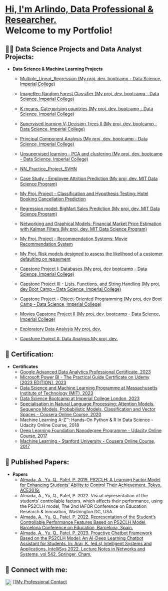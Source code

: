 
<h1><a href="https://linkedin.com/in/arlindo-almada-67986427">Hi, I'm Arlindo, Data Professional & Researcher.<br/> </a> Welcome to my Portfolio! </h1>

<h2>👨‍💻 Data Science Projects and Data Analyst Projects:</h2>

- <b>Data Science & Machine Learning Projects</b>
  - [Multiple_Linear_Regression (My proj, dev. bootcamp - Data Science, Imperial College)](https://github.com/ArlindoDDRAlmada/Multiple_Linear_Regression1)
  - [ImageRec Random Forest Classifier (My proj, dev. bootcamp - Data Science, Imperial College)](https://github.com/ArlindoDDRAlmada/ImageRec_Random_Forest_Classifier1)
  - [K means, Categorising countries (My proj, dev. bootcamp - Data Science, Imperial College)](https://github.com/ArlindoDDRAlmada/Kmeans1/tree/main)
  - [Supervised learning V: Decision Trees II (My proj, dev. bootcamp - Data Science, Imperial College)](https://github.com/ArlindoDDRAlmada/Decision_Trees1/tree/main)
  - [Principal Component Analysis (My proj, dev. bootcamp - Data Science, Imperial College)](https://github.com/ArlindoDDRAlmada/Principal_Component_Analysis1/tree/main)
  - [Unsupervised learning - PCA and clustering (My proj, dev. bootcamp - Data Science, Imperial College)](https://github.com/ArlindoDDRAlmada/PCA_and_clustering/tree/main)
  - [NN_Practice_Project_SVHN](https://github.com/ArlindoDDRAlmada/NN_Practice_Project_SVHN)
  - [Case Study - Employee Attrition Prediction (My proj, dev. MIT Data Science Program)](https://github.com/ArlindoDDRAlmada/Case_Study_Employee_Attrition_Prediction)
  - [My Proj. Project - Classification and Hypothesis Testing: Hotel Booking Cancellation Prediction](https://github.com/ArlindoDDRAlmada/Classification_Hypothesis_Testing/tree/main)
  - [Regression model: BigMart Sales Prediction (My proj, dev. MIT Data Science Program) ](https://github.com/ArlindoDDRAlmada/BigMart_Sales_Prediction/tree/main)
  - [Networking and Graphical Models: Financial Market Price Estimation with Kalman Filters (My proj, dev. MIT Data Science Program)](https://github.com/ArlindoDDRAlmada/Financial_Market_Price)
  - [My Proj. Project - Recommendation Systems: Movie Recommendation System](https://github.com/ArlindoDDRAlmada/Movie_Recommendation_System)
  - [My Proj. Risk models designed to assess the likelihood of a customer defaulting on repayment](https://github.com/ArlindoDDRAlmada/measure__customer_ceasing_repayment/tree/main)

  - [Capstone Project I: Databases (My proj, dev bootcamp - Data Science, Imperial College)](https://github.com/ArlindoDDRAlmada/SQL_Proj)

  - [Capstone Project III - Lists, Functions, and String Handling (My proj, dev Boot Camp - Data Science, Imperial College)](https://github.com/ArlindoDDRAlmada/Python_Projs/tree/main)
  - [Capstone Project - Object-Oriented Programming (My proj, dev Boot Camp - Data Science, Imperial College)](https://github.com/ArlindoDDRAlmada/Python_Projs/tree/main)
  
  - [Movies Capstone Project II (My proj, dev. bootcamp - Data Science, Imperial College)](https://github.com/ArlindoDDRAlmada/DataAnalysis/tree/main)
  - [Exploratory Data Analysis My proj, dev.](https://github.com/ArlindoDDRAlmada/Exploratory_Data_Analysis1)
  - [Capstone Project II: Data Analysis My proj, dev.](https://github.com/ArlindoDDRAlmada/DataAnalysis/tree/main)
 


<h2>📜 Certification:</h2>

- <b>Certificates</b>
  - [Google Advanced Data Analytics Professional Certificate, 2023](https://coursera.org/verify/professional-cert/TJWTHV3PT9YF)
  - [Microsoft Power BI - The Practical Guide Certificate on Udemy [2023 EDITION], 2023](https://www.udemy.com/certificate/UC-bb08a925-5e7d-4369-8595-e58cf39a9917/)
  - [Data Science and Machine Learning Programme at Massachusetts Institute of Technology (MIT), 2023](https://eportfolio.mygreatlearning.com/arlindo-djassi-diogo-reis-de-almada)
  - [Data Science Bootcamp at Imperial College London, 2023](https://www.hyperiondev.com/portfolio/156502/)
  - [Specialisation in Natural Language Processing: Attention Models, Sequence Models, Probabilistic Models, Classification and Vector Spaces - Cousera Online Course, 2020](https://www.coursera.org/account/accomplishments/specialization/certificate/NKUWAVGSVF5V)
  - Machine Learning A-Z™: Hands-On Python & R In Data Science - Udacity Online Course, 2018
  - [Deep Learning Foundation Nanodegree Programme - Udacity Online Course, 2017](https://confirm.udacity.com/RECHR5T)
  - [Machine Learning - Stanford University - Cousera Online Course, 2017](https://www.coursera.org/account/accomplishments/certificate/9KRAJKCRN4YY)



<h2>📝 Published Papers:</h2>

- <b>Papers</b>
  - [Almada, A., Yu, Q., Patel, P. 2019. PS2CLH: A Learning Factor Model for Enhancing Students’ Ability to Control Their Achievement. Tokyo, ACE2019.](https://repository.londonmet.ac.uk/5520/1/53635.pdf)
  - Almada, A., Yu, Q., Patel, P. 2022. Visual representation of the students’ controllable factors, which affects their performance, using the PS2CLH model, The 2nd IAFOR Conference on Education Research & Innovation, Washington DC, USA.
  - [Almada, A., Yu, Q., Patel, P. 2022. Representation of the Student’s Controllable Performance Features Based on PS2CLH Model, Barcelona Conference on Education, Barcelona, Spain.](https://papers.iafor.org/submission65381/)
  - [Almada, A., Yu, Q., Patel, P. 2023. Proactive Chatbot Framework Based on the PS2CLH Model: An AI-Deep Learning Chatbot Assistant for Students. In: Arai, K. (ed.s) Intelligent Systems and Applications. IntelliSys 2022. Lecture Notes in Networks and Systems, vol 542. Springer, Cham.](https://doi.org/10.1007/978-3-031-16072-1_54)
 



<h2> 🤳 Connect with me:</h2>

[<img align="left" alt="JoshMadakor | LinkedIn" width="22px" src="https://cdn.jsdelivr.net/npm/simple-icons@v3/icons/linkedin.svg" />][My Professional Contact](https://linkedin.com/in/arlindo-almada-67986427)

